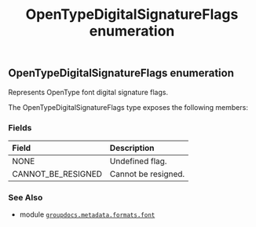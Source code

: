 ﻿---
title: OpenTypeDigitalSignatureFlags enumeration
second_title: GroupDocs.Metadata for Python via .NET API References
description: 
type: docs
url: /python-net/groupdocs.metadata.formats.font/opentypedigitalsignatureflags/
is_root: false
weight: 80
---

## OpenTypeDigitalSignatureFlags enumeration

Represents OpenType font digital signature flags.



The OpenTypeDigitalSignatureFlags type exposes the following members:

### Fields
| Field | Description |
| :- | :- |
| NONE | Undefined flag. |
| CANNOT_BE_RESIGNED | Cannot be resigned. |



### See Also
* module [`groupdocs.metadata.formats.font`](..)
